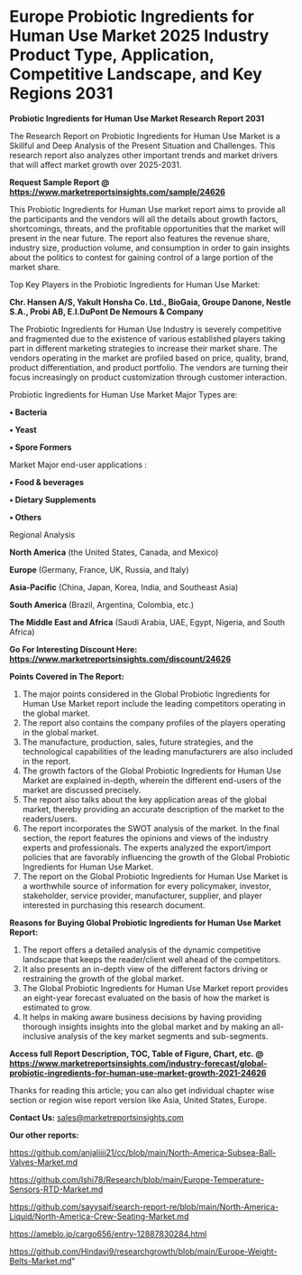 # Europe Probiotic Ingredients for Human Use Market 2025 Industry Product Type, Application, Competitive Landscape, and Key Regions 2031

<strong>Probiotic Ingredients for Human Use Market Research Report 2031</strong>

The Research Report on Probiotic Ingredients for Human Use Market is a Skillful and Deep Analysis of the Present Situation and Challenges. This research report also analyzes other important trends and market drivers that will affect market growth over 2025-2031.

<strong>Request Sample Report @ <a href=https://www.marketreportsinsights.com/sample/24626>https://www.marketreportsinsights.com/sample/24626</a></strong>

This Probiotic Ingredients for Human Use market report aims to provide all the participants and the vendors will all the details about growth factors, shortcomings, threats, and the profitable opportunities that the market will present in the near future. The report also features the revenue share, industry size, production volume, and consumption in order to gain insights about the politics to contest for gaining control of a large portion of the market share.

Top Key Players in the Probiotic Ingredients for Human Use Market:

<strong>Chr. Hansen A/S, Yakult Honsha Co. Ltd., BioGaia, Groupe Danone, Nestle S.A., Probi AB, E.I.DuPont De Nemours & Company</strong>

The Probiotic Ingredients for Human Use Industry is severely competitive and fragmented due to the existence of various established players taking part in different marketing strategies to increase their market share. The vendors operating in the market are profiled based on price, quality, brand, product differentiation, and product portfolio. The vendors are turning their focus increasingly on product customization through customer interaction.

Probiotic Ingredients for Human Use Market Major Types are:

<strong>• Bacteria

• Yeast

• Spore Formers</strong>

Market Major end-user applications :

<strong>• Food & beverages

• Dietary Supplements

• Others</strong>

Regional Analysis

</u><strong><b>North America</b></strong> (the United States, Canada, and Mexico)

<strong><b>Europe </b></strong>(Germany, France, UK, Russia, and Italy)

<strong><b>Asia-Pacific</b></strong> (China, Japan, Korea, India, and Southeast Asia)

<strong><b>South America</b></strong> (Brazil, Argentina, Colombia, etc.)

<strong><b>The Middle East and Africa</b></strong> (Saudi Arabia, UAE, Egypt, Nigeria, and South Africa)

<strong>Go For Interesting Discount Here: <a href=https://www.marketreportsinsights.com/discount/24626>https://www.marketreportsinsights.com/discount/24626</a></strong>

<strong>Points Covered in The Report:</strong>
<ol>
  <li>The major points considered in the Global Probiotic Ingredients for Human Use Market report include the leading competitors operating in the global market.</li>
  <li>The report also contains the company profiles of the players operating in the global market.</li>
  <li>The manufacture, production, sales, future strategies, and the technological capabilities of the leading manufacturers are also included in the report.</li>
  <li>The growth factors of the Global Probiotic Ingredients for Human Use Market are explained in-depth, wherein the different end-users of the market are discussed precisely.</li>
  <li>The report also talks about the key application areas of the global market, thereby providing an accurate description of the market to the readers/users.</li>
  <li>The report incorporates the SWOT analysis of the market. In the final section, the report features the opinions and views of the industry experts and professionals. The experts analyzed the export/import policies that are favorably influencing the growth of the Global Probiotic Ingredients for Human Use Market.</li>
  <li>The report on the Global Probiotic Ingredients for Human Use Market is a worthwhile source of information for every policymaker, investor, stakeholder, service provider, manufacturer, supplier, and player interested in purchasing this research document.</li>
</ol>
<strong>Reasons for Buying Global Probiotic Ingredients for Human Use Market Report:</strong>

<ol>
  <li>The report offers a detailed analysis of the dynamic competitive landscape that keeps the reader/client well ahead of the competitors.</li>
  <li>It also presents an in-depth view of the different factors driving or restraining the growth of the global market.</li>
  <li>The Global Probiotic Ingredients for Human Use Market report provides an eight-year forecast evaluated on the basis of how the market is estimated to grow.</li>
  <li>It helps in making aware business decisions by having providing thorough insights insights into the global market and by making an all-inclusive analysis of the key market segments and sub-segments.</li>
</ol>
<strong>Access full Report Description, TOC, Table of Figure, Chart, etc. @ <a href=https://www.marketreportsinsights.com/industry-forecast/global-probiotic-ingredients-for-human-use-market-growth-2021-24626>https://www.marketreportsinsights.com/industry-forecast/global-probiotic-ingredients-for-human-use-market-growth-2021-24626</a></strong>


Thanks for reading this article; you can also get individual chapter wise section or region wise report version like Asia, United States, Europe.

<strong>Contact Us:</strong>
sales@marketreportsinsights.com

<strong>Our other reports:</strong>

<a href=https://github.com/anjaliiii21/cc/blob/main/North-America-Subsea-Ball-Valves-Market.md>https://github.com/anjaliiii21/cc/blob/main/North-America-Subsea-Ball-Valves-Market.md</a>

<a href=https://github.com/Ishi78/Research/blob/main/Europe-Temperature-Sensors-RTD-Market.md>https://github.com/Ishi78/Research/blob/main/Europe-Temperature-Sensors-RTD-Market.md</a>

<a href=https://github.com/sayysaif/search-report-re/blob/main/North-America-Liquid/North-America-Crew-Seating-Market.md>https://github.com/sayysaif/search-report-re/blob/main/North-America-Liquid/North-America-Crew-Seating-Market.md</a>

<a href=https://ameblo.jp/cargo656/entry-12887830284.html>https://ameblo.jp/cargo656/entry-12887830284.html</a>

<a href=https://github.com/Hindavi9/researchgrowth/blob/main/Europe-Weight-Belts-Market.md>https://github.com/Hindavi9/researchgrowth/blob/main/Europe-Weight-Belts-Market.md</a>"
